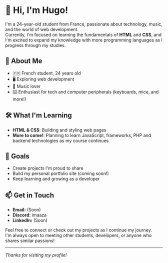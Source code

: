 # 👋 Hi, I'm Hugo!

I'm a 24-year-old student from France, passionate about technology, music, and the world of web development.  
Currently, I'm focused on learning the fundamentals of **HTML** and **CSS**, and I'm excited to expand my knowledge with more programming languages as I progress through my studies.

## 🎯 About Me

- 🇫🇷 French student, 24 years old
- 🖥️ Exploring web development
- 🎵 Music lover
- ⌨️ Enthusiast for tech and computer peripherals (keyboards, mice, and more!)

## 🛠️ What I'm Learning

- **HTML & CSS**: Building and styling web pages
- **More to come!**: Planning to learn JavaScript, frameworks, PHP and backend technologies as my course continues

## 🚀 Goals

- Create projects I'm proud to share
- Build my personal portfolio site (coming soon!)
- Keep learning and growing as a developer

## 📫 Get in Touch

- **Email:** (Soon)
- **Discord:** imaaza
- **LinkedIn:** (Soon)

Feel free to connect or check out my projects as I continue my journey.  
I'm always open to meeting other students, developers, or anyone who shares similar passions!

---

*Thanks for visiting my profile!*
